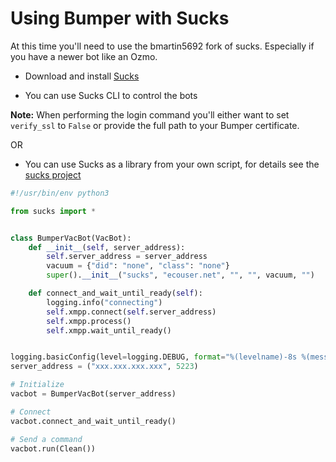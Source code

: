 # Using Bumper with Sucks

At this time you'll need to use the bmartin5692 fork of sucks.  Especially if you have a newer bot like an Ozmo.

- Download and install [Sucks](https://github.com/bmartin5692/sucks)

- You can use Sucks CLI to control the bots

**Note:** When performing the login command you'll either want to set `verify_ssl` to `False` or provide the full path to your Bumper certificate.

OR

- You can use Sucks as a library from your own script, for details see the [sucks project](https://github.com/wpietri/sucks)

```python
#!/usr/bin/env python3

from sucks import *


class BumperVacBot(VacBot):
    def __init__(self, server_address):
        self.server_address = server_address
        vacuum = {"did": "none", "class": "none"}
        super().__init__("sucks", "ecouser.net", "", "", vacuum, "")

    def connect_and_wait_until_ready(self):
        logging.info("connecting")
        self.xmpp.connect(self.server_address)
        self.xmpp.process()
        self.xmpp.wait_until_ready()


logging.basicConfig(level=logging.DEBUG, format="%(levelname)-8s %(message)s")
server_address = ("xxx.xxx.xxx.xxx", 5223)

# Initialize
vacbot = BumperVacBot(server_address)

# Connect
vacbot.connect_and_wait_until_ready()

# Send a command
vacbot.run(Clean())

```
